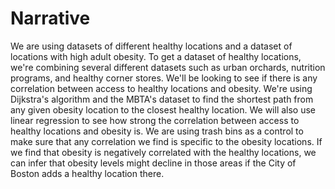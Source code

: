 # Narrative
We are using datasets of different healthy locations and a dataset of locations with high adult obesity. To get a dataset of healthy locations, we're combining several different datasets such as urban orchards, nutrition programs, and healthy corner stores. We'll be looking to see if there is any correlation between access to healthy locations and obesity. We're using Dijkstra's algorithm and the MBTA's dataset to find the shortest path from any given obesity location to the closest healthy location. We will also use linear regression to see how strong the correlation between access to healthy locations and obesity is. We are using trash bins as a control to make sure that any correlation we find is specific to the obesity locations. If we find that obesity is negatively correlated with the healthy locations, we can infer that obesity levels might decline in those areas if the City of Boston adds a healthy location there.
